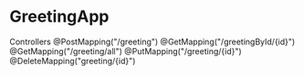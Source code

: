 # GreetingApp

Controllers
@PostMapping("/greeting")
@GetMapping("/greetingById/{id}")
@GetMapping("/greeting/all")
@PutMapping("/greeting/{id}")
@DeleteMapping("greeting/{id}")